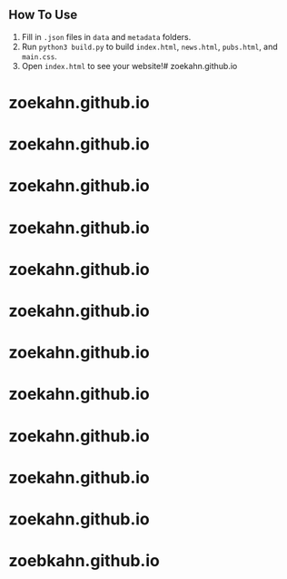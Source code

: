 ## How To Use
1. Fill in ```.json``` files in ```data``` and ```metadata``` folders.
2. Run ```python3 build.py``` to build ```index.html```, ```news.html```, ```pubs.html```, and ```main.css```.
3. Open ```index.html``` to see your website!# zoekahn.github.io
# zoekahn.github.io
# zoekahn.github.io
# zoekahn.github.io
# zoekahn.github.io
# zoekahn.github.io
# zoekahn.github.io
# zoekahn.github.io
# zoekahn.github.io
# zoekahn.github.io
# zoekahn.github.io
# zoekahn.github.io
# zoebkahn.github.io
